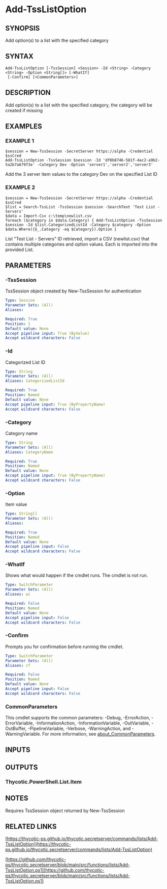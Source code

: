 # Add-TssListOption

## SYNOPSIS
Add option(s) to a list with the specified category

## SYNTAX

```
Add-TssListOption [-TssSession] <Session> -Id <String> -Category <String> -Option <String[]> [-WhatIf]
 [-Confirm] [<CommonParameters>]
```

## DESCRIPTION
Add option(s) to a list with the specified category, the category will be created if missing

## EXAMPLES

### EXAMPLE 1
```
$session = New-TssSession -SecretServer https://alpha -Credential $ssCred
Add-TssListOption -TssSession $session -Id 'df0b8746-581f-4ac2-a9b2-5a2b7a679f3e' -Category Dev -Option 'server1','server2','server3'
```

Add the 3 server item values to the category Dev on the specified List ID

### EXAMPLE 2
```
$session = New-TssSession -SecretServer https://alpha -Credential $ssCred
$list = Search-TssList -TssSession $session -SearchText 'Test List - Servers'
$data = Import-Csv c:\temp\newlist.csv
foreach ($category in $data.Category) { Add-TssListOption -TssSession $session -Id $list.CategorizedListId -Category $category -Option $data.Where({$_.Category -eq $Category}).Option }
```

List "Test List - Servers" ID retrieved, import a CSV (newlist.csv) that contains multiple categories and option values.
Each is imported into the provided List.

## PARAMETERS

### -TssSession
TssSession object created by New-TssSession for authentication

```yaml
Type: Session
Parameter Sets: (All)
Aliases:

Required: True
Position: 1
Default value: None
Accept pipeline input: True (ByValue)
Accept wildcard characters: False
```

### -Id
Categorized List ID

```yaml
Type: String
Parameter Sets: (All)
Aliases: CategorizedListId

Required: True
Position: Named
Default value: None
Accept pipeline input: True (ByPropertyName)
Accept wildcard characters: False
```

### -Category
Category name

```yaml
Type: String
Parameter Sets: (All)
Aliases: CategoryName

Required: True
Position: Named
Default value: None
Accept pipeline input: True (ByPropertyName)
Accept wildcard characters: False
```

### -Option
Item value

```yaml
Type: String[]
Parameter Sets: (All)
Aliases:

Required: True
Position: Named
Default value: None
Accept pipeline input: False
Accept wildcard characters: False
```

### -WhatIf
Shows what would happen if the cmdlet runs.
The cmdlet is not run.

```yaml
Type: SwitchParameter
Parameter Sets: (All)
Aliases: wi

Required: False
Position: Named
Default value: None
Accept pipeline input: False
Accept wildcard characters: False
```

### -Confirm
Prompts you for confirmation before running the cmdlet.

```yaml
Type: SwitchParameter
Parameter Sets: (All)
Aliases: cf

Required: False
Position: Named
Default value: None
Accept pipeline input: False
Accept wildcard characters: False
```

### CommonParameters
This cmdlet supports the common parameters: -Debug, -ErrorAction, -ErrorVariable, -InformationAction, -InformationVariable, -OutVariable, -OutBuffer, -PipelineVariable, -Verbose, -WarningAction, and -WarningVariable. For more information, see [about_CommonParameters](http://go.microsoft.com/fwlink/?LinkID=113216).

## INPUTS

## OUTPUTS

### Thycotic.PowerShell.List.Item
## NOTES
Requires TssSession object returned by New-TssSession

## RELATED LINKS

[https://thycotic-ps.github.io/thycotic.secretserver/commands/lists/Add-TssListOption](https://thycotic-ps.github.io/thycotic.secretserver/commands/lists/Add-TssListOption)

[https://github.com/thycotic-ps/thycotic.secretserver/blob/main/src/functions/lists/Add-TssListOption.ps1](https://github.com/thycotic-ps/thycotic.secretserver/blob/main/src/functions/lists/Add-TssListOption.ps1)

